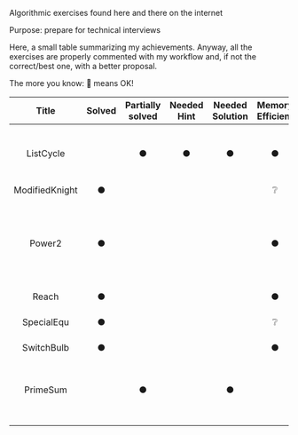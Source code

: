 Algorithmic exercises found here and there on the internet

Purpose: prepare for technical interviews

Here, a small table summarizing my achievements. Anyway, all the exercises are properly commented with my workflow and, if not the correct/best one, with a better proposal.

The more you know: :moyai: means OK!

| Title  | Solved | Partially solved | Needed Hint | Needed Solution |  Memory Efficient | Time Efficient | Comment |
|:-:|:-:|:-:|:-:|:-:|:-:|:-:|:-:|
| ListCycle |  | ● | ● | ● | ● | :grey_question: | Could only find if cycle exists or not |
| ModifiedKnight | ● |  |  |  | :grey_question: | ● | :moyai: |
| Power2 | ● |   |   |   | ● | ● | :moyai:, until [fsbolgi](https://github.com/fsbolgi) came with a way better solution 2 hours later :cry: |
| Reach | ● |   |   |   | ● | ● | :moyai: |
| SpecialEqu | ● |   |   |   | :grey_question: | ● | May not be perfect solution |
| SwitchBulb | ● |   |   |  | ● | ● | :moyai: |
| PrimeSum | | ● |   | ● | | | Computed all primes when not needed: not efficient |

